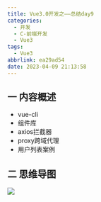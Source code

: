 ```yaml
---
title: Vue3.0开发之——总结day9
categories:
  - 开发
  - C-前端开发
  - Vue3
tags:
  - Vue3
abbrlink: ea29ad54
date: 2023-04-09 21:13:58
---
```

## 一 内容概述

* vue-cli
* 组件库
* axios拦截器
* proxy跨域代理
* 用户列表案例

<!--more-->

## 二 思维导图
![][1]


[1]:https://cdn.staticaly.com/gh/PGzxc/CDN/master/blog-vue/vue3.0-summary-day9.png